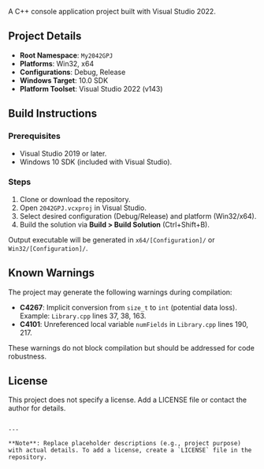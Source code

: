 A C++ console application project built with Visual Studio 2022.

## Project Details
- **Root Namespace**: `My2042GPJ`
- **Platforms**: Win32, x64
- **Configurations**: Debug, Release
- **Windows Target**: 10.0 SDK
- **Platform Toolset**: Visual Studio 2022 (v143)

## Build Instructions

### Prerequisites
- Visual Studio 2019 or later.
- Windows 10 SDK (included with Visual Studio).

### Steps
1. Clone or download the repository.
2. Open `2042GPJ.vcxproj` in Visual Studio.
3. Select desired configuration (Debug/Release) and platform (Win32/x64).
4. Build the solution via **Build > Build Solution** (Ctrl+Shift+B).

Output executable will be generated in `x64/[Configuration]/` or `Win32/[Configuration]/`.

## Known Warnings
The project may generate the following warnings during compilation:
- **C4267**: Implicit conversion from `size_t` to `int` (potential data loss).  
  Example: `Library.cpp` lines 37, 38, 163.
- **C4101**: Unreferenced local variable `numFields` in `Library.cpp` lines 190, 217.  

These warnings do not block compilation but should be addressed for code robustness.

## License
This project does not specify a license. Add a LICENSE file or contact the author for details.
```

---

**Note**: Replace placeholder descriptions (e.g., project purpose) with actual details. To add a license, create a `LICENSE` file in the repository.
